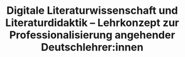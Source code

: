 ---
id: "dh-didaktik" # nochmal überlegen
method: "Seminar"
institution: "Fakultät für Geisteswissenschaften"
title: "Digitale Literaturwissenschaft und Literaturdidaktik – Lehrkonzept zur Professionalisierung angehender Deutschlehrer:innen"
title_project: 
title_short: "DH und Didaktik"
period: "Apr 23 ­­- Mar 24 (12 months)"
foerderlinie: "Fachspezifische Data Literacy"
round: "2"
filter: "2"
lecture2go:
uhh_url: "https://www.hcl.uni-hamburg.de/ddlitlab/data-literacy-lehrlabor/zweite-foerderrunde/04-dh-didaktik.html"
contributors: "Marie Flüh"
quote: "Welche Handlungsmöglichkeiten entstehen für den Literaturunterricht durch den Einsatz digitaler Verfahren der Textanalyse und wie können Unterrichtskonzepte aussehen, in denen literarische Texte digital analysiert werden?"
text: |
    ## Ausrichtung des Projekts

    Das Projekt beruht auf der Feststellung, dass:

    1. In der Fachdisziplin "Digital Humanities/Computational Literary Studies/Digitale Literaturwissenschaft" eine Vielzahl etablierter Verfahren zur digitalen Textanalyse existiert.
    2. Es im Deutschunterricht Unsicherheiten beim Einsatz statistischer Verfahren zur Textanalyse gibt.
    3. In bildungspolitischen Diskursen betont wird, dass Medienpädagogik und Informatik gemeinsam verantwortet und digitale Bildung aus gesellschaftlich-kultureller, technologischer und pädagogischer Sicht betrachtet werden muss.

    Dies führt zu der Frage, wie ein Transfer digitaler Textanalyseverfahren in den Schulunterricht gestaltet sein könnte. Die verantwortungsvolle Teilhabe zukünftiger Schüler:innen an einer digitalisierten Gesellschaft ist nur möglich, wenn Lehrer:innen die entsprechenden Kompetenzen erwerben. Das Seminar verknüpft daher zwei Bereiche: Schule (Literaturunterricht) und den literaturwissenschaftlichen Teilbereich der Digital Humanities.

    ## Rückblick und Ergebnisse

    Das Seminar bestand aus zwei Teilbereichen:

    1. Auseinandersetzung mit etablierten Verfahren und Ressourcen in den Computational Literary Studies zur digitalen Analyse von literarischen Texten. Der Fokus liegt auf der praktischen Anwendung und kritischen Reflexion der Methoden und der erzeugten Daten. Die Teilnahme erfordert keine technischen Vorkenntnisse.
    2. Rückkopplung an didaktische Konzepte sowie schulische und politische Rahmenbedingungen.

    Im Seminarverlauf haben die Studierenden die Digital Humanities als Fachdisziplin, die Korpusbildung und bestehende Ressourcen kennengelernt, die die Grundlage für digitale Textanalysen darstellen. Sie haben verschiedene digitale Verfahren der Textanalyse ausprobiert, wie z. B. digitale manuelle Annotation mit CATMA, Korpusanalyse mit CATMA, Distant Reading mit Voyant, Stilometrie mit Stylo, ChatGPT, fiete.ai und Sentimentanalysen mit SentText.

    Zudem setzten sie sich mit bildungspolitischen Rahmenbedingungen und Vorschlägen für eine „Bildung in der digitalen Welt“ auseinander. Sie lernten Plattformen für Open Educational Resources kennen, beschäftigten sich mit Modellen für den Einsatz digitaler Medien im Deutschunterricht und mit Faktoren für wirksamen Unterricht mit digitaler Komponente. In der ISE-Werkstatt sahen sie, wie Pädagogik und Technik ineinandergreifen können.

    Eine zentrale Frage in allen Sitzungen war, welche Handlungsmöglichkeiten der Literaturunterricht durch digitale Textanalyse bietet und wie sinnvolle Unterrichtskonzepte und Strategien aussehen können. Der kritische Blick auf computergestützt erzeugte Daten und ihr Abgleich mit dem schulischen Alltag war ebenfalls von Bedeutung. Die Diskussion und der Transfer in den schulischen Bereich werden in Blogbeiträgen und Hausarbeiten schriftlich festgehalten.

    ## Tipps von Lehrenden für Lehrende

    Wichtig für die Planung von Seminarsitzungen ist effektives Zeitmanagement. Gruppenarbeitsphasen dauern oft deutlich länger gedauert als erwartet. Einen weiteren Zeitfaktor stellt die Korrektur von Inhalten der Studierenden dar. Die Studierenden haben die Konzeptionierung der einzelnen Sitzungen und das zweiteilige Seminarkonzept als sehr positiv bewertet. 

    Der eigenständige Aufbau von Onlineinhalten wie eines Blogs stärken die Digitalkompetenzen von Lehrenden deutlich, zum Beispiel im Umgang mit CMS-System, Erarbeitung von Templates, die Entwicklung eines Designs, Verfassen von Beiträgen, Einspeisen von Beiträgen und die Auseinandersetzung mit Barrierefreiheit.

image: "https://www.hcl.uni-hamburg.de/16953576/dh-didaktik-teresaberndtsson-letterword-text-taxonomy-1920x2560-733x414-1d9af89348543a94a16c2647ac8733f400474df2.jpg"
image_credit: "teresa berndtsson letterword text taxonomy"
link_external:
stine: "WiSe 2023/24: Seminar https://www.stine.uni-hamburg.de/scripts/mgrqispi.dll?APPNAME=CampusNet&PRGNAME=COURSEDETAILS&ARGUMENTS=-N000000000000001,-N000605,-N0,-N386245184078411,-N386245184037412,-N0,-N0,-N3,-AWdFjYYWYHumCYWljQoKZfuLCYuW7PgUkfuKXVBoVvoUtCW7ZWNWmvZHKxZ5IrDHj3Q5oVq6UW-pTRZoPmjBdPuPPQ-ULWYajrD6VeumQOSitvBPBvdHHeq6QmqAffYWTfgpFRIoQPtZkVjAzxQ7-c-paPz5pVgU0mzwvvDKdQqUeVSV9QzDjeuWacuAFR-PIvtZmvURucYPHVqUMOzPIeWDtxj5VOjAb7-RJWIpHQzLfHDHwQWU8HQHs3W5gxDRPvMAlfIBAfWp3mNWPfgUk4SUofzPqPjWS4uKZrUWNvoV6O-mwcfmsvSWSvf5A4WDdOWLlfZe6RYHEQupMfdRCYMpMWjHH4SfdvWV-ff59vSKmHqWXxuKd4SoCmYKNVNA0HoD-7NPH3fPZVNyAxgo0WWKVOY57WfoxcZL3YuASvMl-WQ76xzZbfUUBHDFjRYa-mzWYmuHVvIDZvIpDRjm77-l6WBH6xopXVuPbOzKpWdHkOI5ax-BNHBR8WYKfQDKQ4SKJVoRjPIUhHSpzrUL5cUHtOQRvrDAWfMDwvSLxxjBdPDldPMUYCfPLHDLTWZLjCQmhYQHMCfeFWQmQV-UxCueAYSLlvzHg3IRjxULPvWUZWq5YfjcjvjPDWzU5RQWbc-mAcB5CPuKXWNGmvdWScZmuVdfd7-R6vNUerqA8OBZkcdGpVfU-7MKB4foCHuUNxBV9WgUURBAsRjUtPBLocUWocY503zBdrDWJfDcdYWUNONKkvUUhRY50HQW7cdWB"
---